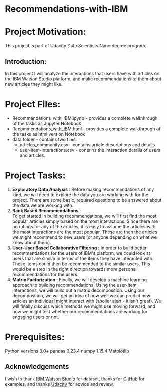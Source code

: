 # Recommendations-with-IBM
# Project Motivation:
This project is part of Udacity Data Scientists Nano degree program.
## Introduction:
In this project I will analyze the interactions that users have with articles on the IBM Watson Studio platform, and make recommendations to them about new articles they might like. 

# Project Files:
- Recommendations_with_IBM.ipynb - provides a complete walkthrough of the tasks as Jupyter Notebook
- Recommendations_with_IBM.html - provides a complete walkthrough of the tasks as html version Notebook
- data folder - contains two files:
    - articles_community.csv - contains article descriptions and details.
    - user-item-interactions.csv - contains the interaction details of users and articles.
    
# Project Tasks: 
1. **Exploratory Data Analysis** :
Before making recommendations of any kind, we will need to explore the data you are working with for the project. There are some basic, required questions to be answered about the data we are working with.
2. **Rank Based Recommendations** :  
To get started in building recommendations, we will first find the most popular articles simply based on the most interactions. 
Since there are no ratings for any of the articles, it is easy to assume the articles with the most interactions are the most 
popular. These are then the articles we might recommend to new users (or anyone depending on what we know about them).
3. **User-User Based Collaborative Filtering** : 
In order to build better recommendations for the users of IBM's platform, we could look at users that are similar in terms of the items they have interacted with. These items could then be recommended to the similar users. This would be a step in the right direction towards more personal recommendations for the users. 
4. **Matrix Factorization** :
Finally, we will develop a machine learning approach to building recommendations. 
Using the user-item interactions, we will build out a matrix decomposition. 
Using our decomposition, we will get an idea of how well we can predict new articles an individual might interact with (spoiler alert - it isn't great). 
We will finally discuss which methods we might use moving forward, and how we might test whether our recommendations are working for engaging users or not.

# Prerequisites:
Python versions 3.0+
pandas 0.23.4
numpy 1.15.4
Matplotlib


## Acknowledgements
I wish to thank [IBM Watson Studio](https://dataplatform.cloud.ibm.com/login) for dataset, thanks for [GitHub](https://github.com/) for examples, and thanks [Udacity](https://www.udacity.com/) for 
advice and review.
